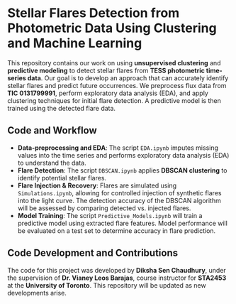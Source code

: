 # Stellar Flares Detection from Photometric Data Using Clustering and Machine Learning

This repository contains our work on using **unsupervised clustering** and **predictive modeling** to detect stellar flares from **TESS photometric time-series data**. Our goal is to develop an approach that can accurately identify stellar flares and predict future occurrences. We preprocess flux data from **TIC 0131799991**, perform exploratory data analysis (EDA), and apply clustering techniques for initial flare detection. A predictive model is then trained using the detected flare data.

## **Code and Workflow**

- **Data-preprocessing and EDA**: The script `EDA.ipynb` imputes missing values into the time series and performs exploratory data analysis (EDA) to understand the data. 
- **Flare Detection**: The script `DBSCAN.ipynb` applies **DBSCAN clustering** to identify potential stellar flares.
- **Flare Injection & Recovery**: Flares are simulated using `Simulations.ipynb`, allowing for controlled injection of synthetic flares into the light curve. The detection accuracy of the DBSCAN algorithm will be assessed by comparing detected vs. injected flares.
- **Model Training**: The script `Predictive_Models.ipynb` will train a predictive model using extracted flare features. Model performance will be evaluated on a test set to determine accuracy in flare prediction.

## **Code Development and Contributions**

The code for this project was developed by **Diksha Sen Chaudhury**, under the supervision of **Dr. Vianey Leos Barajas**, course instructor for **STA2453** at the **University of Toronto**. This repository will be updated as new developments arise.
